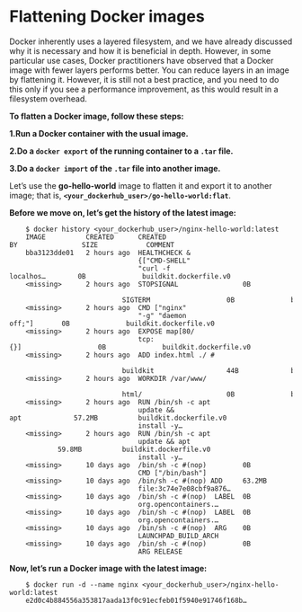 # Flattening Docker images

Docker inherently uses a layered filesystem, and we have already discussed why it is necessary and how it is beneficial in depth. However, in some particular use cases, Docker practitioners have observed that a Docker image with fewer layers performs better. You can reduce layers in an image by flattening it. However, it is still not a best practice, and you need to do this only if you see a performance improvement, as this would result in a filesystem overhead.

**To flatten a Docker image, follow these steps:**

**1.Run a Docker container with the usual image.**

**2.Do a `docker export` of the running container to a `.tar` file.**

**3.Do a `docker import` of the `.tar` file into another image.**

Let’s use the **go-hello-world** image to flatten it and export it to another image; that is, **`<your_dockerhub_user>/go-hello-world:flat`**.

**Before we move on, let’s get the history of the latest image:**
```shell
    $ docker history <your_dockerhub_user>/nginx-hello-world:latest
    IMAGE          CREATED      CREATED BY                SIZE            COMMENT
    bba3123dde01   2 hours ago  HEALTHCHECK &
                                {["CMD-SHELL"
                                "curl -f localhos…        0B              buildkit.dockerfile.v0
    <missing>      2 hours ago  STOPSIGNAL                0B
                                SIGTERM                   0B              buildkit.dockerfile.v0
    <missing>      2 hours ago  CMD ["nginx"
                                "-g" "daemon off;"]       0B              buildkit.dockerfile.v0
    <missing>      2 hours ago  EXPOSE map[80/
                                tcp:{}]                   0B              buildkit.dockerfile.v0
    <missing>      2 hours ago  ADD index.html ./ #
                                buildkit                  44B             buildkit.dockerfile.v0
    <missing>      2 hours ago  WORKDIR /var/www/
                                html/                     0B              buildkit.dockerfile.v0
    <missing>      2 hours ago  RUN /bin/sh -c apt
                                update && apt             57.2MB          buildkit.dockerfile.v0
                                install -y…
    <missing>      2 hours ago  RUN /bin/sh -c apt
                                update && apt             59.8MB          buildkit.dockerfile.v0
                                install -y…
    <missing>      10 days ago  /bin/sh -c #(nop)         0B
                                CMD ["/bin/bash"]
    <missing>      10 days ago  /bin/sh -c #(nop) ADD     63.2MB
                                file:3c74e7e08cbf9a876…
    <missing>      10 days ago  /bin/sh -c #(nop)  LABEL  0B
                                org.opencontainers.…
    <missing>      10 days ago  /bin/sh -c #(nop)  LABEL  0B
                                org.opencontainers.…
    <missing>      10 days ago  /bin/sh -c #(nop)  ARG    0B
                                LAUNCHPAD_BUILD_ARCH
    <missing>      10 days ago  /bin/sh -c #(nop)         0B
                                ARG RELEASE        
```

**Now, let’s run a Docker image with the latest image:**
```shell
    $ docker run -d --name nginx <your_dockerhub_user>/nginx-hello-world:latest
    e2d0c4b884556a353817aada13f0c91ecfeb01f5940e91746f168b…
```